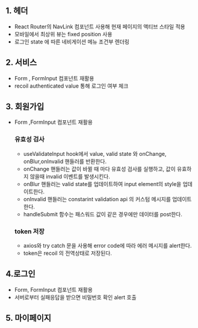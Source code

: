 ## 1. 헤더

- React Router의 NavLink 컴포넌트 사용해 현재 페이지의 액티브 스타일 적용
- 모바일에서 최상위 뷰는 fixed position 사용
- 로그인 state 에 따른 네비게이션 메뉴 조건부 렌더링

## 2. 서비스

- Form , FormInput 컴포넌트 재활용
- recoil authenticated value 통해 로그인 여부 체크

## 3. 회원가입

- Form ,FormInput 컴포넌트 재활용

  ### 유효성 검사

  - useValidateInput hook에서 value, valid state 와 onChange, onBlur,onInvalid 핸들러를 반환한다.
  - onChange 핸들러는 값이 바뀔 때 마다 유효성 검사를 실행하고, 값이 유효하지 않을때 invalid 이벤트를 발생시킨다.
  - onBlur 핸들러는 valid state를 업데이트하여 input element의 style을 업데이트한다.
  - onInvalid 핸들러는 constarint validation api 의 커스텀 메시지를 업데이트한다.
  - handleSubmit 함수는 패스워드 값이 같은 경우에만 데이터를 post한다.

  ### token 저장

  - axios와 try catch 문을 사용해 error code에 따라 에러 메시지를 alert한다.
  - token은 recoil 의 전역상태로 저장된다.

## 4.로그인

- Form, FormInput 컴포넌트 재활용
- 서버로부터 실패응답을 받으면 비밀번호 확인 alert 호출

## 5. 마이페이지

